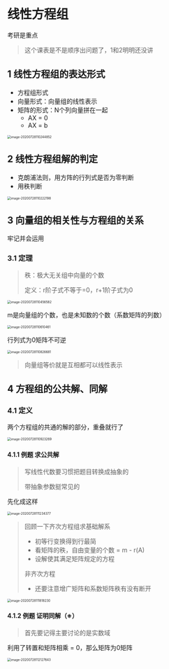 # 线性方程组

考研是重点

> 这个课表是不是顺序出问题了，1和2明明还没讲



## 1 线性方程组的表达形式

- 方程组形式
- 向量形式：向量组的线性表示
- 矩阵的形式：N个列向量拼在一起
  - AX = 0
  - AX = b

<img src="C:\Users\mioto\AppData\Roaming\Typora\typora-user-images\image-20200728110244852.png" alt="image-20200728110244852" style="zoom:50%;" />

## 2 线性方程组解的判定

- 克朗浦法则，用方阵的行列式是否为零判断
- 用秩判断

<img src="C:\Users\mioto\AppData\Roaming\Typora\typora-user-images\image-20200728110222198.png" alt="image-20200728110222198" style="zoom:50%;" />

## 3 向量组的相关性与方程组的关系

牢记并会运用

### 3.1 定理

> 秩：极大无关组中向量的个数
>
> 定义：r阶子式不等于=0，r+1阶子式为0

<img src="C:\Users\mioto\AppData\Roaming\Typora\typora-user-images\image-20200728110456582.png" alt="image-20200728110456582" style="zoom: 50%;" />

m是向量组的个数，也是未知数的个数（系数矩阵的列数）

<img src="C:\Users\mioto\AppData\Roaming\Typora\typora-user-images\image-20200728110610461.png" alt="image-20200728110610461" style="zoom:50%;" />

行列式为0矩阵不可逆

<img src="C:\Users\mioto\AppData\Roaming\Typora\typora-user-images\image-20200728110826681.png" alt="image-20200728110826681" style="zoom:50%;" />

> 向量组等价就是互相都可以线性表示

## 4 方程组的公共解、同解

### 4.1 定义

两个方程组的共通的解的部分，重叠就行了

<img src="C:\Users\mioto\AppData\Roaming\Typora\typora-user-images\image-20200728110923269.png" alt="image-20200728110923269" style="zoom:50%;" />

#### 4.1.1 例题 求公共解

> 写线性代数要习惯把题目转换成抽象的
>
> 带抽象参数挺常见的

先化成这样

<img src="C:\Users\mioto\AppData\Roaming\Typora\typora-user-images\image-20200728111234377.png" alt="image-20200728111234377" style="zoom:50%;" />

> 回顾一下齐次方程组求基础解系
>
> - 初等行变换得到行最简
> - 看矩阵的秩，自由变量的个数 = m - r(A)
> - 设解使其满足矩阵规定的方程
>
> 非齐次方程
>
> - 还要注意增广矩阵和系数矩阵秩有没有断开

<img src="C:\Users\mioto\AppData\Roaming\Typora\typora-user-images\image-20200728111818230.png" alt="image-20200728111818230" style="zoom:50%;" />

#### 4.1.2 例题 证明同解（※）

> 首先要记得主要讨论的是实数域

利用了转置和矩阵相乘 = 0，那么矩阵为0矩阵

<img src="C:\Users\mioto\AppData\Roaming\Typora\typora-user-images\image-20200728112127643.png" alt="image-20200728112127643" style="zoom:50%;" />